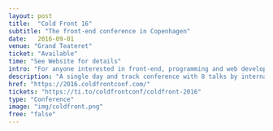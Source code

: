 ```yaml
---
layout: post
title:  "Cold Front 16"
subtitle: "The front-end conference in Copenhagen"
date:   2016-09-01
venue: "Grand Teateret"
ticket: "Available"
time: "See Website for details"
intro: "For anyone interested in front-end, programming and web development"
description: "A single day and track conference with 8 talks by internationally renowned speakers. Our focus is on the web, and where our beloved platform is headed. So sit tight, and get ready to be inspired."
href: "https://2016.coldfrontconf.com/"
tickets: "https://ti.to/coldfrontconf/coldfront-2016"
type: "Conference"
image: "img/coldfront.png"
free: "false"
---
```

<!-- fill in the URL of your event host page if you haven't enough information for a detail page, so the event link won't point on the detail page at all -->
